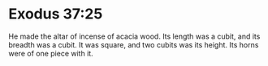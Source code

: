 # Exodus 37:25

He made the altar of incense of acacia wood. Its length was a cubit, and its breadth was a cubit. It was square, and two cubits was its height. Its horns were of one piece with it.
